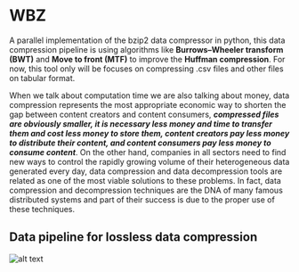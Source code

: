 # WBZ
A parallel implementation of the bzip2 data compressor in python, this data compression pipeline is using algorithms like **Burrows–Wheeler transform (BWT)** and **Move to front (MTF)** to improve the **Huffman compression**. For now, this tool only will be focuses on compressing .csv files and other files on tabular format.

 When we talk about computation time we are also talking about money, data compression represents the most appropriate economic way to shorten the gap between content creators and content consumers, ***compressed files are obviously smaller, it is necessary less money and time to transfer them and cost less money to store them, content creators pay less money to distribute their content, and content consumers pay less money to consume content***. On the other hand, companies in all sectors need to find new ways to control the rapidly growing volume of their heterogeneous data generated every day, data compression and data decompression tools are related as one of the most viable solutions to these problems. In fact, data compression and decompression techniques are the DNA of many famous distributed systems and part of their success is due to the proper use of these techniques. 



## Data pipeline for lossless data compression

![alt text](https://wittline.github.io/wbz/img/wbz.png)


